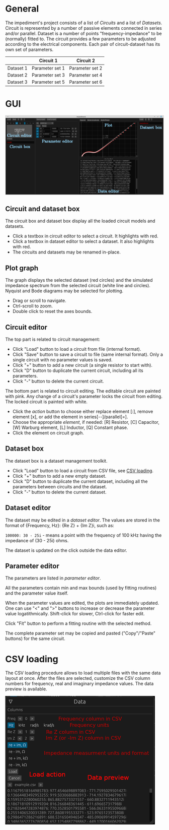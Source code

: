 # General

The impediment's project consists of a list of _Circuits_ and a list of
_Datasets_. Circuit is represented by a number of passive elements connected
in series and/or parallel. Dataset is a number of points "frequency-impedance" to
be (normally) fitted to. The circuit provides a few parameters to be adjusted
according to the electrical components. Each pair of circuit-dataset has its
own set of parameters.

|           |    Circuit 1    |   Circuit 2     |
|----------:|:---------------:|:---------------:|
| Dataset 1 | Parameter set 1 | Parameter set 2 |
| Dataset 2 | Parameter set 3 | Parameter set 4 |
| Dataset 3 | Parameter set 5 | Parameter set 6 |

# GUI

![Application GUI Image](uinterface.png)

## Circuit and dataset box

The circuit box and dataset box display all the loaded circuit models and datasets.

- Click a textbox in circuit editor to select a circuit. It highlights with red.
- Click a textbox in dataset editor to select a dataset. It also highlights with red.
- The circuits and datasets may be renamed in-place.

## Plot graph

The graph displays the selected dataset (red circles) and the simulated
impedance spectrum from the selected circuit (white line and circles).
Nyquist and Bode diagrams may be selected for plotting.

- Drag or scroll to navigate.
- Ctrl-scroll to zoom.
- Double click to reset the axes bounds.

## Circuit editor

The top part is related to circuit management:

- Click "Load" button to load a circuit from file (internal format).
- Click "Save" button to save a circuit to file (same internal format). 
  Only a single circuit with no parameter values is saved.
- Click "+" button to add a new circuit (a single resistor to start with).
- Click "D" button to duplicate the current circuit, including all its parameters.
- Click "-" button to delete the current circuit.

The bottom part is related to circuit editing. The editable circuit are painted with
pink. Any change of a circuit's parameter locks the circuit from editing. The locked
circuit is painted with white.

- Click the _action_ button to choose either replace element [:], remove element
 [x], or add the element in series[--]/parallel[=].
- Choose the appropriate _element_, if needed: [R] Resistor, [C] Capacitor,
[W] Warburg element, [L] Inductor, [Q] Constant phase.
- Click the element on circuit graph.

## Dataset box

The dataset box is a dataset management toolkit.

- Click "Load" button to load a circuit from CSV file, see [CSV loading](#csv-loading).
- Click "+" button to add a new empty dataset.
- Click "D" button to duplicate the current dataset, including all the parameters
  between circuits and the dataset.
- Click "-" button to delete the current dataset.

## Dataset editor

The dataset may be edited in a _dataset editor_. The values are stored
in the format of {Frequency, Hz}: {Re Z} + {Im Z}i, such as:

`100000: 30 - 25i` - means a point with the frequency of 100 kHz having the
impedance of (30 - 25i) ohms.

The dataset is updated on the click outside the data editor.

## Parameter editor

The parameters are listed in _parameter editor_.

All the parameters contain min and max bounds (used by fitting routines) and
the parameter value itself.

When the parameter values are edited, the plots are immediately updated. One
can use "<" and ">" buttons to increase or decrease the parameter value
logatithmically. Shift-click for slower, Ctrl-click for faster edit.

Click "Fit" button to perform a fitting routine with the selected method.

The complete parameter set may be copied and pasted ("Copy"/"Paste" buttons) for
the same circuit.

# CSV loading

The CSV loading procedure allows to load multiple files with the same data layout
at once. After the files are selected, customize the CSV column numbers for
frequency, real and imaginary impedance values. The data preview is available.

![Application GUI Image](csv.png)
